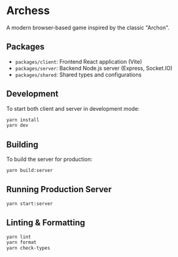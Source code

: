 # Archess

A modern browser-based game inspired by the classic "Archon".

## Packages

- `packages/client`: Frontend React application (Vite)
- `packages/server`: Backend Node.js server (Express, Socket.IO)
- `packages/shared`: Shared types and configurations

## Development

To start both client and server in development mode:

```bash
yarn install
yarn dev
```

## Building

To build the server for production:

```bash
yarn build:server
```

## Running Production Server

```bash
yarn start:server
```

## Linting & Formatting

```bash
yarn lint
yarn format
yarn check-types
```

